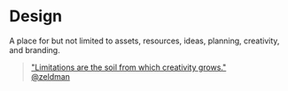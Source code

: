 # Design  

A place for but not limited to assets, resources, ideas, planning, creativity, and branding.  


> ["Limitations are the soil from which creativity grows."  
> @zeldman](https://alistapart.com/article/5k)   
 
